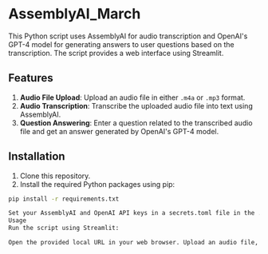 # AssemblyAI_March

This Python script uses AssemblyAI for audio transcription and OpenAI's GPT-4 model for generating answers to user questions based on the transcription. The script provides a web interface using Streamlit.

## Features

1. **Audio File Upload**: Upload an audio file in either `.m4a` or `.mp3` format.
2. **Audio Transcription**: Transcribe the uploaded audio file into text using AssemblyAI.
3. **Question Answering**: Enter a question related to the transcribed audio file and get an answer generated by OpenAI's GPT-4 model.

## Installation

1. Clone this repository.
2. Install the required Python packages using pip:

```bash
pip install -r requirements.txt

Set your AssemblyAI and OpenAI API keys in a secrets.toml file in the .streamlit directory:
Usage
Run the script using Streamlit:

Open the provided local URL in your web browser. Upload an audio file, wait for the transcription, and then enter a question related to the transcription.

```



